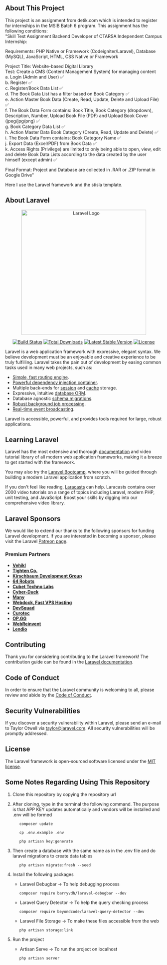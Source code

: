 ## About This Project
This project is an assignment from detik.com which is intended to register for internships in the MSIB Batch 6 program. This assignment has the following conditions:
</br>
"Skill Test Assignment Backend Developer of CTARSA Independent Campus Internship:</br>

Requirements: PHP Native or Framework (Codeigniter/Laravel), Database (MySQL), JavaScript, HTML, CSS Native or Framework</br>

Project Title: Website-based Digital Library</br>
Test: Create a CMS (Content Management System) for managing content </br>
a. Login (Admin and User) ✅ </br>
b. Register ✅ </br>
c. Register/Book Data List ✅ </br>
d. The Book Data List has a filter based on Book Category ✅ </br>
e. Action Master Book Data (Create, Read, Update, Delete and Upload File) ✅ </br>
f. The Book Data Form contains: Book Title, Book Category (dropdown), Description, Number, Upload Book File (PDF) and Upload Book Cover (jpeg/jpg/png) ✅ </br>
g. Book Category Data List ✅ </br>
h. Action Master Data Book Category (Create, Read, Update and Delete) ✅ </br>
i. The Book Data Form contains: Book Category Name ✅ </br>
j. Export Data (Excel/PDF) from Book Data ✅ </br>
k. Access Rights (Privilege) are limited to only being able to open, view, edit and delete Book Data Lists according to the data created by the user himself (except admin) ✅ </br>

Final Format: Project and Database are collected in .RAR or .ZIP format in Google Drive"

Here I use the Laravel framework and the stisla template. </br>

## About Laravel
<p align="center"><a href="https://laravel.com" target="_blank"><img src="https://raw.githubusercontent.com/laravel/art/master/logo-lockup/5%20SVG/2%20CMYK/1%20Full%20Color/laravel-logolockup-cmyk-red.svg" width="400" alt="Laravel Logo"></a></p>

<p align="center">
<a href="https://github.com/laravel/framework/actions"><img src="https://github.com/laravel/framework/workflows/tests/badge.svg" alt="Build Status"></a>
<a href="https://packagist.org/packages/laravel/framework"><img src="https://img.shields.io/packagist/dt/laravel/framework" alt="Total Downloads"></a>
<a href="https://packagist.org/packages/laravel/framework"><img src="https://img.shields.io/packagist/v/laravel/framework" alt="Latest Stable Version"></a>
<a href="https://packagist.org/packages/laravel/framework"><img src="https://img.shields.io/packagist/l/laravel/framework" alt="License"></a>
</p>


Laravel is a web application framework with expressive, elegant syntax. We believe development must be an enjoyable and creative experience to be truly fulfilling. Laravel takes the pain out of development by easing common tasks used in many web projects, such as:

- [Simple, fast routing engine](https://laravel.com/docs/routing).
- [Powerful dependency injection container](https://laravel.com/docs/container).
- Multiple back-ends for [session](https://laravel.com/docs/session) and [cache](https://laravel.com/docs/cache) storage.
- Expressive, intuitive [database ORM](https://laravel.com/docs/eloquent).
- Database agnostic [schema migrations](https://laravel.com/docs/migrations).
- [Robust background job processing](https://laravel.com/docs/queues).
- [Real-time event broadcasting](https://laravel.com/docs/broadcasting).

Laravel is accessible, powerful, and provides tools required for large, robust applications.

## Learning Laravel

Laravel has the most extensive and thorough [documentation](https://laravel.com/docs) and video tutorial library of all modern web application frameworks, making it a breeze to get started with the framework.

You may also try the [Laravel Bootcamp](https://bootcamp.laravel.com), where you will be guided through building a modern Laravel application from scratch.

If you don't feel like reading, [Laracasts](https://laracasts.com) can help. Laracasts contains over 2000 video tutorials on a range of topics including Laravel, modern PHP, unit testing, and JavaScript. Boost your skills by digging into our comprehensive video library.

## Laravel Sponsors

We would like to extend our thanks to the following sponsors for funding Laravel development. If you are interested in becoming a sponsor, please visit the Laravel [Patreon page](https://patreon.com/taylorotwell).

### Premium Partners

- **[Vehikl](https://vehikl.com/)**
- **[Tighten Co.](https://tighten.co)**
- **[Kirschbaum Development Group](https://kirschbaumdevelopment.com)**
- **[64 Robots](https://64robots.com)**
- **[Cubet Techno Labs](https://cubettech.com)**
- **[Cyber-Duck](https://cyber-duck.co.uk)**
- **[Many](https://www.many.co.uk)**
- **[Webdock, Fast VPS Hosting](https://www.webdock.io/en)**
- **[DevSquad](https://devsquad.com)**
- **[Curotec](https://www.curotec.com/services/technologies/laravel/)**
- **[OP.GG](https://op.gg)**
- **[WebReinvent](https://webreinvent.com/?utm_source=laravel&utm_medium=github&utm_campaign=patreon-sponsors)**
- **[Lendio](https://lendio.com)**

## Contributing

Thank you for considering contributing to the Laravel framework! The contribution guide can be found in the [Laravel documentation](https://laravel.com/docs/contributions).

## Code of Conduct

In order to ensure that the Laravel community is welcoming to all, please review and abide by the [Code of Conduct](https://laravel.com/docs/contributions#code-of-conduct).

## Security Vulnerabilities

If you discover a security vulnerability within Laravel, please send an e-mail to Taylor Otwell via [taylor@laravel.com](mailto:taylor@laravel.com). All security vulnerabilities will be promptly addressed.

## License

The Laravel framework is open-sourced software licensed under the [MIT license](https://opensource.org/licenses/MIT).


## Some Notes Regarding Using This Repository 
 1. Clone this repository by copying the repository url 
  
 2. After cloning, type in the terminal the following command. The purpose is that APP KEY updates automatically and vendors will be installed and .env will be formed 
    ```shell
       composer update 
    ```    
    ```shell 
       cp .env.example .env 
    ```    
    ```shell 
       php artisan key:generate 
    ``` 
 3. Then create a database with the same name as in the .env file and do laravel migrations to create data tables
    ```shell
       php artisan migrate:fresh --seed
    ``` 
 4. Install the following packages 
     - Laravel Debugbar -> To help debugging process 
      ```shell 
         composer require barryvdh/laravel-debugbar --dev 
      ``` 
     - Laravel Query Detector -> To help the query checking process 
      ```shell 
         composer require beyondcode/laravel-query-detector --dev 
      ```
     - Laravel File Storage -> To make these files accessible from the web
      ```shell
         php artisan storage:link
      ```
 5. Run the project
     - Artisan Serve -> To run the project on localhost
      ```shell
         php artisan server
      ```
